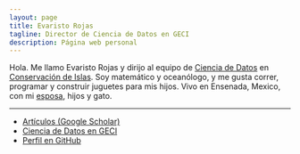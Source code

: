 ```yaml
---
layout: page
title: Evaristo Rojas
tagline: Director de Ciencia de Datos en GECI
description: Página web personal
---
```


Hola. Me llamo Evaristo Rojas y dirijo al equipo de [Ciencia de Datos](https://islasgeci.github.io)
en [Conservación de Islas](https://islas.org.mx). Soy matemático y oceanólogo, y me gusta correr,
programar y construir juguetes para mis hijos. Vivo en Ensenada, Mexico, con mi
[esposa](http://mactavishediting.com/), hijos y gato.

---

- [Artículos (Google Scholar)](https://scholar.google.com/citations?user=SxSAEN0AAAAJ)
- [Ciencia de Datos en GECI](https://islas.dev)
- [Perfil en GitHub](https://github.com/devarops)
